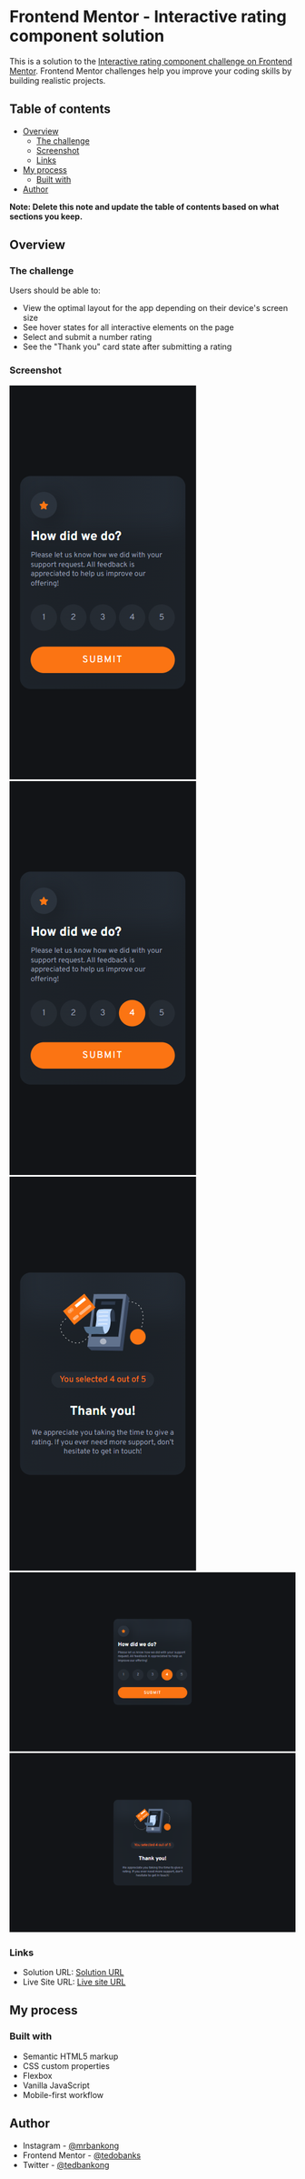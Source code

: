 # Frontend Mentor - Interactive rating component solution

This is a solution to the [Interactive rating component challenge on Frontend Mentor](https://www.frontendmentor.io/challenges/interactive-rating-component-koxpeBUmI). Frontend Mentor challenges help you improve your coding skills by building realistic projects.

## Table of contents

- [Overview](#overview)
  - [The challenge](#the-challenge)
  - [Screenshot](#screenshot)
  - [Links](#links)
- [My process](#my-process)
  - [Built with](#built-with)
- [Author](#author)

**Note: Delete this note and update the table of contents based on what sections you keep.**

## Overview

### The challenge

Users should be able to:

- View the optimal layout for the app depending on their device's screen size
- See hover states for all interactive elements on the page
- Select and submit a number rating
- See the "Thank you" card state after submitting a rating

### Screenshot

![](screenshot_1.png)
![](screenshot_2.png)
![](screenshot_3.png)
![](screenshot_4.png)
![](screenshot_5.png)

### Links

- Solution URL: [Solution URL](https://www.frontendmentor.io/solutions/responsive-interactive-rating-component-OhA4oCr15N)
- Live Site URL: [Live site URL](https://tedobanks.github.io/interactive-rating-component/)

## My process

### Built with

- Semantic HTML5 markup
- CSS custom properties
- Flexbox
- Vanilla JavaScript
- Mobile-first workflow

## Author

- Instagram - [@mrbankong](https://www.instagram.com/mrbankong)
- Frontend Mentor - [@tedobanks](https://www.frontendmentor.io/profile/tedobanks)
- Twitter - [@tedbankong](https://www.twitter.com/tedbankong)
